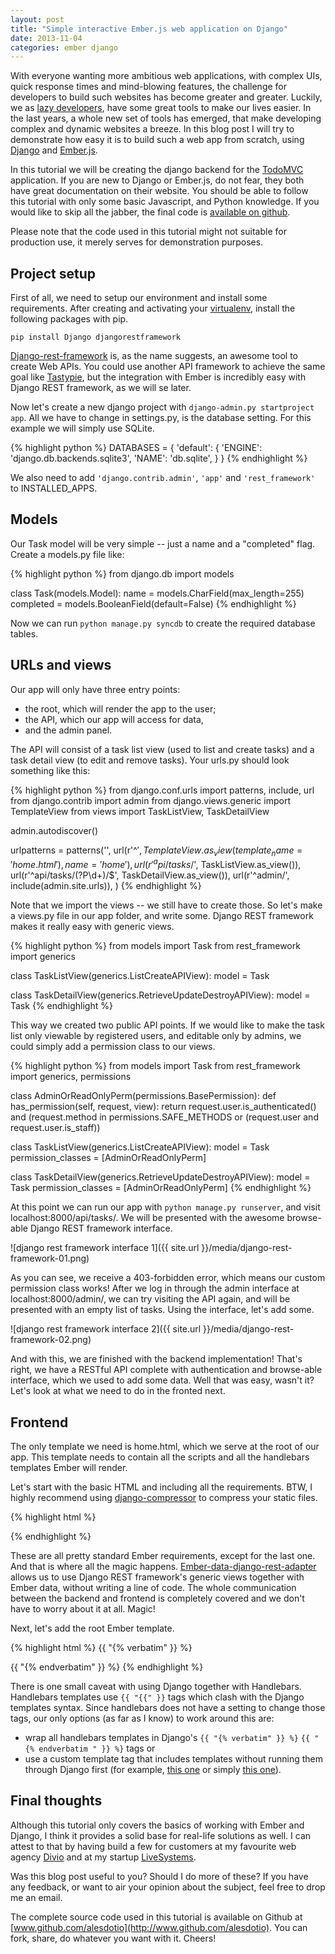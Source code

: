 ```yaml
---
layout: post
title: "Simple interactive Ember.js web application on Django"
date: 2013-11-04
categories: ember django
---
```


With everyone wanting more ambitious web applications, with complex UIs, quick response times and mind-blowing features, the challenge for developers to build such websites has become greater and greater. Luckily, we as [lazy developers](http://developerexcuses.com/), have some great tools to make our lives easier. In the last years, a whole new set of tools has emerged, that make developing complex and dynamic websites a breeze. In this blog post I will try to demonstrate how easy it is to build such a web app from scratch, using [Django](https://www.djangoproject.com/) and [Ember.js](http://emberjs.com/).

In this tutorial we will be creating the django backend for the [TodoMVC](http://todomvc.com/) application. If you are new to Django or Ember.js, do not fear, they both have great documentation on their website. You should be able to follow this tutorial with only some basic Javascript, and Python knowledge. If you would like to skip all the jabber, the final code is [available on github](http://www.github.com/alesdotio).

Please note that the code used in this tutorial might not suitable for production use, it merely serves for demonstration purposes.


## Project setup

First of all, we need to setup our environment and install some requirements. After creating and activating your [virtualenv](http://docs.python-guide.org/en/latest/dev/virtualenvs/), install the following packages with pip.

	pip install Django djangorestframework

[Django-rest-framework](http://django-rest-framework.org/) is, as the name suggests, an awesome tool to create Web APIs. You could use another API framework to achieve the same goal like [Tastypie](http://django-tastypie.readthedocs.org/), but the integration with Ember is incredibly easy with Django REST framework, as we will se later.

Now let's create a new django project with ``django-admin.py startproject app``. All we have to change in settings.py, is the database setting. For this example we will simply use SQLite.

{% highlight python %}
DATABASES = {
    'default': {
        'ENGINE': 'django.db.backends.sqlite3',
        'NAME': 'db.sqlite',
    }
}
{% endhighlight %}

We also need to add ``'django.contrib.admin'``, ``'app'`` and ``'rest_framework'`` to INSTALLED_APPS.


## Models

Our Task model will be very simple -- just a name and a "completed" flag. Create a models.py file like:

{% highlight python %}
from django.db import models

class Task(models.Model):
    name = models.CharField(max_length=255)
    completed = models.BooleanField(default=False)
{% endhighlight %}

Now we can run ``python manage.py syncdb`` to create the required database tables.


## URLs and views

Our app will only have three entry points:
* the root, which will render the app to the user;
* the API, which our app will access for data,
* and the admin panel.

The API will consist of a task list view (used to list and create tasks) and a task detail view (to edit and remove tasks). Your urls.py should look something like this:

{% highlight python %}
from django.conf.urls import patterns, include, url
from django.contrib import admin
from django.views.generic import TemplateView
from views import TaskListView, TaskDetailView

admin.autodiscover()

urlpatterns = patterns('',
    url(r'^$', TemplateView.as_view(template_name='home.html'), name='home'),
    url(r'^api/tasks/$', TaskListView.as_view()),
    url(r'^api/tasks/(?P<pk>\d+)/$', TaskDetailView.as_view()),
    url(r'^admin/', include(admin.site.urls)),
)
{% endhighlight %}

Note that we import the views -- we still have to create those. So let's make a views.py file in our app folder, and write some. Django REST framework makes it really easy with generic views.

{% highlight python %}
from models import Task
from rest_framework import generics

class TaskListView(generics.ListCreateAPIView):
    model = Task

class TaskDetailView(generics.RetrieveUpdateDestroyAPIView):
    model = Task
{% endhighlight %}

This way we created two public API points. If we would like to make the task list only viewable by registered users, and editable only by admins, we could simply add a permission class to our views.

{% highlight python %}
from models import Task
from rest_framework import generics, permissions


class AdminOrReadOnlyPerm(permissions.BasePermission):
    def has_permission(self, request, view):
        return request.user.is_authenticated() and (request.method in permissions.SAFE_METHODS or (request.user and request.user.is_staff))


class TaskListView(generics.ListCreateAPIView):
    model = Task
    permission_classes = [AdminOrReadOnlyPerm]


class TaskDetailView(generics.RetrieveUpdateDestroyAPIView):
    model = Task
    permission_classes = [AdminOrReadOnlyPerm]
{% endhighlight %}

At this point we can run our app with ``python manage.py runserver``, and visit localhost:8000/api/tasks/. We will be presented with the awesome browse-able Django REST framework interface.

![django rest framework interface 1]({{ site.url }}/media/django-rest-framework-01.png)

As you can see, we receive a 403-forbidden error, which means our custom permission class works! After we log in through the admin interface at localhost:8000/admin/, we can try visiting the API again, and will be presented with an empty list of tasks. Using the interface, let's add some.

![django rest framework interface 2]({{ site.url }}/media/django-rest-framework-02.png)

And with this, we are finished with the backend implementation! That's right, we have a RESTful API complete with authentication and browse-able interface, which we used to add some data. Well that was easy, wasn't it? Let's look at what we need to do in the fronted next.


## Frontend

The only template we need is home.html, which we serve at the root of our app. This template needs to contain all the scripts and all the handlebars templates Ember will render.

Let's start with the basic HTML and including all the requirements. BTW, I highly recommend using [django-compressor](https://github.com/jezdez/django_compressor) to compress your static files.

{% highlight html %}
<!doctype html>
<html>
<head></head>
<body>
    <script src="http://code.jquery.com/jquery-1.10.2.min.js"></script>
    <script src="http://builds.emberjs.com/handlebars-1.0.0.js"></script>
    <script src="http://builds.emberjs.com/tags/v1.1.2/ember.min.js"></script>
    <script src="http://builds.emberjs.com/beta/ember-data.min.js"></script>
    <script src="http://cdnjs.cloudflare.com/ajax/libs/ember-data-django-rest-adapter/0.13.1/ember-data-django-rest-adapter.min.js"></script>
</body>
</html>
{% endhighlight %}

These are all pretty standard Ember requirements, except for the last one. And that is where all the magic happens. [Ember-data-django-rest-adapter](https://github.com/toranb/ember-data-django-rest-adapter/) allows us to use Django REST framework's generic views together with Ember data, without writing a line of code. The whole communication between the backend and frontend is completely covered and we don't have to worry about it at all. Magic!


Next, let's add the root Ember template.

{% highlight html %}
{{ "{% verbatim" }} %}
<script type="text/x-handlebars-template">
    {{ "{{" }}outlet}}
</script>
{{ "{% endverbatim" }} %}
{% endhighlight %}

There is one small caveat with using Django together with Handlebars. Handlebars templates use ``{{ "{{" }}`` tags which clash with the Django templates syntax. Since handlebars does not have a setting to change those tags, our only options (as far as I know) to work around this are:
 * wrap all handlebars templates in Django's ``{{ "{% verbatim" }} %}`` ``{{ "{% endverbatim " }} %}`` tags or
 * use a custom template tag that includes templates without running them through Django first (for example, [this one](https://github.com/niwibe/django-rawinclude) or simply [this one](https://gist.github.com/HenrikJoreteg/742160)).








## Final thoughts

Although this tutorial only covers the basics of working with Ember and Django, I think it provides a solid base for real-life solutions as well. I can attest to that by having build a few for customers at my favourite web agency [Divio](http://www.divio.ch) and at my startup [LiveSystems](http://www.livesystems.info).

Was this blog post useful to you? Should I do more of these? If you have any feedback, or want to air your opinion about the subject, feel free to drop me an email.

The complete source code used in this tutorial is available on Github at [www.github.com/alesdotio](http://www.github.com/alesdotio). You can fork, share, do whatever you want with it. Cheers!
